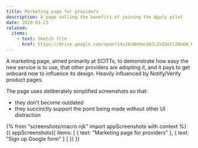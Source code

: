```yaml
---
title: Marketing page for providers
description: A page selling the benefits of joining the Apply pilot
date: 2020-01-23
related:
  items:
    - text: Sketch file
      href: https://drive.google.com/open?id=18nDHVmcGWJLZxQQeCt29oGN_U6L_toKk
---
```

A marketing page, aimed primarily at SCITTs, to demonstrate how easy the new service is to use, that other providers are adopting it, and it pays to get onboard now to influence its design. Heavily influenced by Notify/Verify product pages.

The page uses deliberately simplified screenshots so that:

* they don’t become outdated
* they succinctly support the point being made without other UI distraction

{% from "screenshots/macro.njk" import appScreenshots with context %}
{{ appScreenshots({
  items: [
    { text: "Marketing page for providers" },
    { text: "Sign up Google form" }
  ]
}) }}
